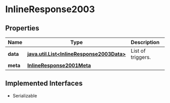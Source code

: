 

# InlineResponse2003


## Properties

Name | Type | Description | Notes
------------ | ------------- | ------------- | -------------
**data** | [**java.util.List&lt;InlineResponse2003Data&gt;**](InlineResponse2003Data.md) | List of triggers. |  [optional]
**meta** | [**InlineResponse2001Meta**](InlineResponse2001Meta.md) |  |  [optional]


## Implemented Interfaces

* Serializable


